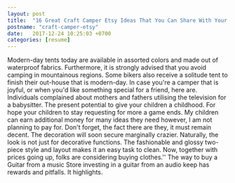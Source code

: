 ```yaml
---
layout: post
title:  "16 Great Craft Camper Etsy Ideas That You Can Share With Your Friends"
postname: "craft-camper-etsy"
date:   2017-12-24 10:25:03 +0700
categories: [resume]
---
```

Modern-day tents today are available in assorted colors and made out of waterproof fabrics. Furthermore, it is strongly advised that you avoid camping in mountainous regions. Some bikers also receive a solitude tent to finish their out-house that is modern-day. In case you're a camper that is joyful, or when you'd like something special for a friend, here are. Individuals complained about mothers and fathers utilising the television for a babysitter. The present potential to give your children a childhood. For hope your children to stay requesting for more a game ends. My children can earn additional money for many ideas they need however, I am not planning to pay for. Don't forget, the fact there are they, it must remain decent. The decoration will soon secure marginally crazier. Naturally, the look is not just for decorative functions. The fashionable and glossy two-piece style and layout makes it an easy task to clean. Now, together with prices going up, folks are considering buying clothes.'' The way to buy a Guitar from a music Store investing in a guitar from an audio keep has rewards and pitfalls. It highlights.
